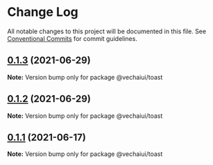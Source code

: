 # Change Log

All notable changes to this project will be documented in this file.
See [Conventional Commits](https://conventionalcommits.org) for commit guidelines.

## [0.1.3](https://github.com/vechai/vechaiui/compare/@vechaiui/toast@0.1.2...@vechaiui/toast@0.1.3) (2021-06-29)

**Note:** Version bump only for package @vechaiui/toast





## [0.1.2](https://github.com/vechai/vechaiui/compare/@vechaiui/toast@0.1.1...@vechaiui/toast@0.1.2) (2021-06-29)

**Note:** Version bump only for package @vechaiui/toast





## [0.1.1](https://github.com/vechai/vechaiui/compare/@vechaiui/toast@0.1.0...@vechaiui/toast@0.1.1) (2021-06-17)

**Note:** Version bump only for package @vechaiui/toast
